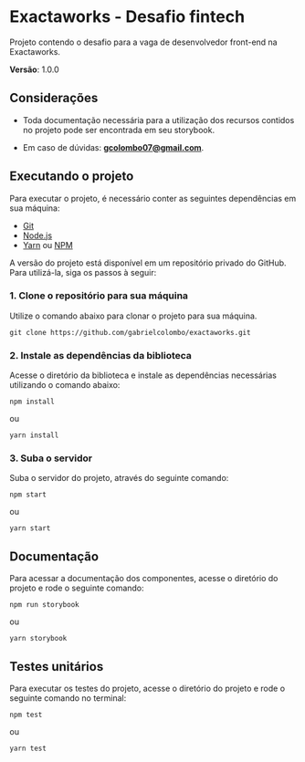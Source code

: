 # Exactaworks - Desafio fintech

Projeto contendo o desafio para a vaga de desenvolvedor front-end na Exactaworks.

**Versão**: 1.0.0

## Considerações

* Toda documentação necessária para a utilização dos recursos contidos no projeto pode ser encontrada em seu storybook.

* Em caso de dúvidas: **gcolombo07@gmail.com**.

## Executando o projeto

Para executar o projeto, é necessário conter as seguintes dependências em sua máquina:

- [Git](https://git-scm.com/)
- [Node.js](https://nodejs.org/en/)
- [Yarn](https://yarnpkg.com/lang/en/) ou [NPM](https://www.npmjs.com/)

A versão do projeto está disponível em um repositório privado do GitHub. Para utilizá-la, siga os passos à seguir:

### 1. Clone o repositório para sua máquina

Utilize o comando abaixo para clonar o projeto para sua máquina.

```
git clone https://github.com/gabrielcolombo/exactaworks.git
```

### 2. Instale as dependências da biblioteca

Acesse o diretório da biblioteca e instale as dependências necessárias utilizando o comando abaixo: 

```
npm install
```
ou
```
yarn install
```

### 3. Suba o servidor

Suba o servidor do projeto, através do seguinte comando:

```
npm start
```
ou
```
yarn start
```

## Documentação

Para acessar a documentação dos componentes, acesse o diretório do projeto e rode o seguinte comando:

```
npm run storybook
```
ou
```
yarn storybook
```

## Testes unitários

Para executar os testes do projeto, acesse o diretório do projeto e rode o seguinte comando no terminal:

```
npm test
```
ou
```
yarn test
```